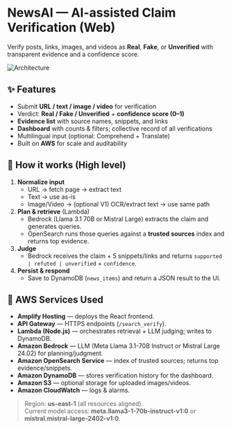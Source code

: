 # NewsAI — AI-assisted Claim Verification (Web)

Verify posts, links, images, and videos as **Real**, **Fake**, or **Unverified** with transparent evidence and a confidence score.

![Architecture](/docs/architecture.png)

## ✨ Features
- Submit **URL / text / image / video** for verification
- Verdict: **Real / Fake / Unverified** + **confidence score (0–1)**
- **Evidence list** with source names, snippets, and links
- **Dashboard** with counts & filters; collective record of all verifications
- Multilingual input (optional: Comprehend + Translate)
- Built on **AWS** for scale and auditability

## 🧠 How it works (High level)
1. **Normalize input**  
   - URL → fetch page → extract text  
   - Text → use as-is  
   - Image/Video → (optional V1) OCR/extract text → use same path
2. **Plan & retrieve** (Lambda)  
   - Bedrock (Llama 3.1 70B or Mistral Large) extracts the claim and generates queries.  
   - OpenSearch runs those queries against a **trusted sources** index and returns top evidence.
3. **Judge**  
   - Bedrock receives the claim + 5 snippets/links and returns `supported | refuted | unverified` + `confidence`.
4. **Persist & respond**  
   - Save to DynamoDB (`news_items`) and return a JSON result to the UI.

## 🧰 AWS Services Used
- **Amplify Hosting** — deploys the React frontend.
- **API Gateway** — HTTPS endpoints (`/search_verify`).
- **Lambda (Node.js)** — orchestrates retrieval + LLM judging; writes to DynamoDB.
- **Amazon Bedrock** — LLM (Meta Llama 3.1-70B Instruct or Mistral Large 24.02) for planning/judgment.
- **Amazon OpenSearch Service** — index of trusted sources; returns top evidence/snippets.
- **Amazon DynamoDB** — stores verification history for the dashboard.
- **Amazon S3** — optional storage for uploaded images/videos.
- **Amazon CloudWatch** — logs & alarms.

> Region: **us-east-1** (all resources aligned).  
> Current model access: **meta.llama3-1-70b-instruct-v1:0** or **mistral.mistral-large-2402-v1:0**.
